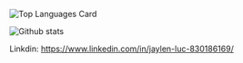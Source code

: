 ![Top Languages Card](https://github-readme-stats.vercel.app/api/top-langs/?username=JaylenLuc&layout=compact&hide=html&bg_color=#FFC0CB)


![Github stats](https://github-readme-stats.vercel.app/api?username=JaylenLuc&theme=highcontrast&show_icons=true&count_private=true&theme=material-palenight)


Linkdin: https://www.linkedin.com/in/jaylen-luc-830186169/

